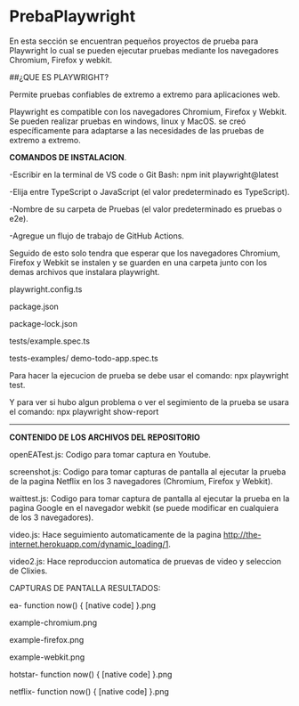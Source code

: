 # PrebaPlaywright

En esta sección se encuentran pequeños proyectos de prueba para Playwright lo cual se pueden ejecutar pruebas mediante los navegadores Chromium, Firefox y webkit.

##¿QUE ES PLAYWRIGHT?

Permite pruebas confiables de extremo a extremo para aplicaciones web.

Playwright es compatible con los navegadores Chromium, Firefox y Webkit. Se pueden realizar pruebas en windows, linux y MacOS.
se creó específicamente para adaptarse a las necesidades de las pruebas de extremo a extremo.

**COMANDOS DE INSTALACION**.

-Escribir en la terminal de VS code o Git Bash:
npm init playwright@latest 

-Elija entre TypeScript o JavaScript (el valor predeterminado es TypeScript).

-Nombre de su carpeta de Pruebas (el valor predeterminado es pruebas o e2e).

-Agregue un flujo de trabajo de GitHub Actions.

Seguido de esto solo tendra que esperar que los navegadores Chromium, Firefox y Webkit se instalen y se guarden en una carpeta junto con los demas archivos que
instalara playwright.

playwright.config.ts

package.json

package-lock.json

tests/example.spec.ts

tests-examples/ demo-todo-app.spec.ts

Para hacer la ejecucion de prueba se debe usar el comando:
npx playwright test.

Y para ver si hubo algun problema o ver el segimiento de la prueba se usara el comando:
npx playwright show-report

***

**CONTENIDO DE LOS ARCHIVOS DEL REPOSITORIO**

openEATest.js: Codigo para tomar captura en Youtube.

screenshot.js: Codigo para tomar capturas de pantalla al ejecutar la prueba de la pagina Netflix en los 3 navegadores (Chromium, Firefox y Webkit).

waittest.js: Codigo para tomar captura de pantalla al ejecutar la prueba en la pagina Google en el navegador webkit (se puede modificar en cualquiera
de los 3 navegadores).

video.js: Hace seguimiento automaticamente de la pagina http://the-internet.herokuapp.com/dynamic_loading/1. 

video2.js: Hace reproduccion automatica de pruevas de video y seleccion de Clixies.

CAPTURAS DE PANTALLA RESULTADOS:

ea- function now() { [native code] }.png

example-chromium.png

example-firefox.png

example-webkit.png

hotstar- function now() { [native code] }.png

netflix- function now() { [native code] }.png
